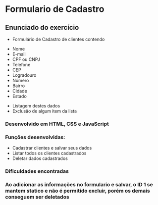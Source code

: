 # Formulario de Cadastro

## Enunciado do exercício

* Formulário de Cadastro de clientes contendo
- Nome
- E-mail
- CPF ou CNPJ
- Telefone
- CEP
- Logradouro
- Número
- Bairro
- Cidade
- Estado

* Listagem destes dados
* Exclusão de algum item da lista

### Desenvolvido em HTML, CSS e JavaScript 


### Funções desenvolvidas: 

- Cadastrar clientes e salvar seus dados 
- Listar todos os clientes cadastrados 
- Deletar dados cadastrados 

### Dificuldades encontradas 
### Ao adicionar as informações no formulario e salvar, o ID 1 se mantem statico e não é permitido excluir, porém os demais conseguem ser deletados 
